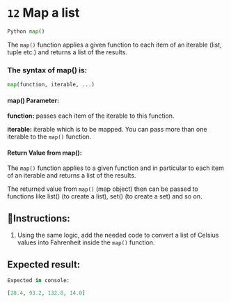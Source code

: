 # `12` Map a list

```py
Python map()
```

The `map()` function applies a given function to each item of an iterable (list, tuple etc.) and returns a list of the results.

### The syntax of map() is:

```py
map(function, iterable, ...)
```
#### map() Parameter:

**function:** passes each item of the iterable to this function.

**iterable:** iterable which is to be mapped. You can pass more than one iterable to the `map()` function.

#### Return Value from map():

The `map()` function applies to a given function and in particular to each item of an iterable and returns a list of the results.

The returned value from `map()` (map object) then can be passed to functions
like list() (to create a list), set() (to create a set) and so on.

## 📝Instructions:

1. Using the same logic, add the needed code to convert a list of Celsius values into Fahrenheit inside the `map()` function.

## Expected result:

```py
Expected in console:

[28.4, 93.2, 132.8, 14.0]
```
